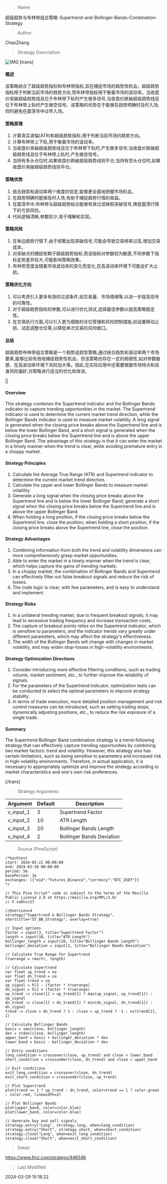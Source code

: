 
> Name

超级趋势与布林带组合策略-Supertrend-and-Bollinger-Bands-Combination-Strategy

> Author

ChaoZhang

> Strategy Description

![IMG](https://www.fmz.com/upload/asset/d92bacf6999be07086.png)
[trans]
#### 概述
该策略结合了超级趋势指标和布林带指标,旨在捕捉市场的趋势性机会。超级趋势指标用于判断当前市场的趋势方向,而布林带指标用于衡量市场的波动率。当收盘价突破超级趋势线且位于布林带下轨时产生做多信号,当收盘价跌破超级趋势线且位于布林带上轨时产生做空信号。该策略的优势在于能够在趋势明确时及时入场,同时避免在震荡市中过早入场。

#### 策略原理
1. 计算真实波幅(ATR)和超级趋势指标,用于判断当前市场的趋势方向。
2. 计算布林带上下轨,用于衡量市场的波动率。 
3. 当收盘价突破超级趋势线且位于布林带下轨时,产生做多信号;当收盘价跌破超级趋势线且位于布林带上轨时,产生做空信号。
4. 当持有多头仓位时,如果收盘价跌破超级趋势线则平仓;当持有空头仓位时,如果收盘价突破超级趋势线则平仓。

#### 策略优势
1. 结合趋势和波动率两个维度的信息,能够更全面地把握市场机会。
2. 在趋势明确时能够及时入场,有助于捕捉趋势行情的收益。
3. 在震荡市中,布林带与超级趋势结合能够有效过滤掉假突破信号,降低震荡行情下的亏损风险。
4. 代码逻辑清晰,参数较少,易于理解和实现。

#### 策略风险
1. 在单边趋势行情下,由于频繁出现突破信号,可能会导致交易频率过高,增加交易成本。
2. 对突破点的捕捉依赖于超级趋势指标,而该指标对参数较为敏感,不同参数下指标走势差异较大,可能影响策略效果。
3. 布林带宽度会随着市场波动率的变化而变化,在高波动率环境下可能会扩大止损。

#### 策略优化方向 
1. 可以考虑引入更多有效的过滤条件,如交易量、市场情绪等,以进一步提高信号的可靠性。
2. 对于超级趋势指标的参数,可以进行优化测试,选择最佳参数以提高策略稳定性。
3. 在交易执行方面,可以引入更为细致的仓位管理和风险控制措施,如设置移动止损、动态调整仓位等,以降低单次交易的风险敞口。

#### 总结
超级趋势布林带组合策略是一个趋势追踪型策略,通过结合趋势和波动率两个市场要素,能够比较有效地捕捉趋势性机会。但该策略也存在一定的局限性,如对参数敏感、在高波动率环境下风险加大等。因此,在实际应用中还需要根据市场特点和自身风险偏好,对策略进行适当的优化和改进。

|| 

#### Overview
This strategy combines the Supertrend indicator and the Bollinger Bands indicator to capture trending opportunities in the market. The Supertrend indicator is used to determine the current market trend direction, while the Bollinger Bands indicator is used to measure market volatility. A long signal is generated when the closing price breaks above the Supertrend line and is below the lower Bollinger Band, and a short signal is generated when the closing price breaks below the Supertrend line and is above the upper Bollinger Band. The advantage of this strategy is that it can enter the market in a timely manner when the trend is clear, while avoiding premature entry in a choppy market.

#### Strategy Principles
1. Calculate the Average True Range (ATR) and Supertrend indicator to determine the current market trend direction.
2. Calculate the upper and lower Bollinger Bands to measure market volatility.
3. Generate a long signal when the closing price breaks above the Supertrend line and is below the lower Bollinger Band; generate a short signal when the closing price breaks below the Supertrend line and is above the upper Bollinger Band.
4. When holding a long position, if the closing price breaks below the Supertrend line, close the position; when holding a short position, if the closing price breaks above the Supertrend line, close the position.

#### Strategy Advantages
1. Combining information from both the trend and volatility dimensions can more comprehensively grasp market opportunities.
2. Able to enter the market in a timely manner when the trend is clear, which helps capture the gains of trending markets.
3. In a choppy market, the combination of Bollinger Bands and Supertrend can effectively filter out false breakout signals and reduce the risk of losses.
4. The code logic is clear, with few parameters, and is easy to understand and implement.

#### Strategy Risks
1. In a unilateral trending market, due to frequent breakout signals, it may lead to excessive trading frequency and increase transaction costs.
2. The capture of breakout points relies on the Supertrend indicator, which is sensitive to parameters, and the indicator trends vary greatly under different parameters, which may affect the strategy's effectiveness.
3. The width of the Bollinger Bands will change with changes in market volatility, and may widen stop-losses in high-volatility environments.

#### Strategy Optimization Directions
1. Consider introducing more effective filtering conditions, such as trading volume, market sentiment, etc., to further improve the reliability of signals.
2. For the parameters of the Supertrend indicator, optimization tests can be conducted to select the optimal parameters to improve strategy stability.
3. In terms of trade execution, more detailed position management and risk control measures can be introduced, such as setting trailing stops, dynamically adjusting positions, etc., to reduce the risk exposure of a single trade.

#### Summary
The Supertrend Bollinger Band combination strategy is a trend-following strategy that can effectively capture trending opportunities by combining two market factors: trend and volatility. However, this strategy also has certain limitations, such as being sensitive to parameters and increased risk in high-volatility environments. Therefore, in actual application, it is necessary to appropriately optimize and improve the strategy according to market characteristics and one's own risk preferences.

[/trans]

> Strategy Arguments



|Argument|Default|Description|
|----|----|----|
|v_input_1|3|Supertrend Factor|
|v_input_2|10|ATR Length|
|v_input_3|20|Bollinger Bands Length|
|v_input_4|2|Bollinger Bands Deviation|


> Source (PineScript)

``` pinescript
/*backtest
start: 2024-03-21 00:00:00
end: 2024-03-28 00:00:00
period: 5m
basePeriod: 1m
exchanges: [{"eid":"Futures_Binance","currency":"BTC_USDT"}]
*/

// This Pine Script™ code is subject to the terms of the Mozilla Public License 2.0 at https://mozilla.org/MPL/2.0/
// © sabhiv27

//@version=4
strategy("Supertrend & Bollinger Bands Strategy", shorttitle="ST_BB_Strategy", overlay=true)

// Input options
factor = input(3, title="Supertrend Factor")
length = input(10, title="ATR Length")
bollinger_length = input(20, title="Bollinger Bands Length")
bollinger_deviation = input(2, title="Bollinger Bands Deviation")

// Calculate True Range for Supertrend
truerange = rma(tr, length)

// Calculate Supertrend
var float up_trend = na
var float dn_trend = na
var float trend = na
up_signal = hl2 - (factor * truerange)
dn_signal = hl2 + (factor * truerange)
up_trend := close[1] > up_trend[1] ? max(up_signal, up_trend[1]) : up_signal
dn_trend := close[1] < dn_trend[1] ? min(dn_signal, dn_trend[1]) : dn_signal
trend := close > dn_trend ? 1 : close < up_trend ? -1 : nz(trend[1], 1)

// Calculate Bollinger Bands
basis = sma(close, bollinger_length)
dev = stdev(close, bollinger_length)
upper_band = basis + bollinger_deviation * dev
lower_band = basis - bollinger_deviation * dev

// Entry conditions
long_condition = crossover(close, up_trend) and close < lower_band
short_condition = crossunder(close, dn_trend) and close > upper_band

// Exit conditions
exit_long_condition = crossover(close, dn_trend)
exit_short_condition = crossunder(close, up_trend)

// Plot Supertrend
plot(trend == 1 ? up_trend : dn_trend, color=trend == 1 ? color.green : color.red, linewidth=2)

// Plot Bollinger Bands
plot(upper_band, color=color.blue)
plot(lower_band, color=color.blue)

// Generate buy and sell signals
strategy.entry("Long", strategy.long, when=long_condition)
strategy.entry("Short", strategy.short, when=short_condition)
strategy.close("Long", when=exit_long_condition)
strategy.close("Short", when=exit_short_condition)
```

> Detail

https://www.fmz.com/strategy/446546

> Last Modified

2024-03-29 15:18:22
